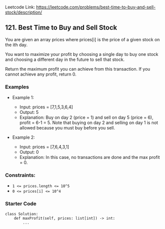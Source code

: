 Leetcode Link: https://leetcode.com/problems/best-time-to-buy-and-sell-stock/description/

## 121. Best Time to Buy and Sell Stock

You are given an array prices where prices[i] is the price of a given stock on the ith day.

You want to maximize your profit by choosing a single day to buy one stock and choosing a different day in the future to sell that stock.

Return the maximum profit you can achieve from this transaction. If you cannot achieve any profit, return 0.

### Examples 

- Example 1:
    - Input: prices = [7,1,5,3,6,4]
    - Output: 5
    - Explanation: Buy on day 2 (price = 1) and sell on day 5 (price = 6), profit = 6-1 = 5. Note that buying on day 2 and selling on day 1 is not allowed because you must buy before you sell.

- Example 2:
    - Input: prices = [7,6,4,3,1]
    - Output: 0
    - Explanation: In this case, no transactions are done and the max profit = 0.

### Constraints:

- `1 <= prices.length <= 10^5`
- `0 <= prices[i] <= 10^4`

### Starter Code
```
class Solution:
    def maxProfit(self, prices: list[int]) -> int:
        ...
```